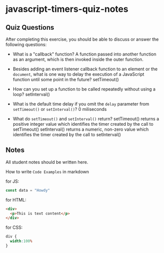 # javascript-timers-quiz-notes

## Quiz Questions

After completing this exercise, you should be able to discuss or answer the following questions:

- What is a "callback" function?
A function passed into another function as an argument, which is then invoked inside the outer function.

- Besides adding an event listener callback function to an element or the `document`, what is one way to delay the execution of a JavaScript function until some point in the future?
setTimeout()

- How can you set up a function to be called repeatedly without using a loop?
setInterval()

- What is the default time delay if you omit the `delay` parameter from `setTimeout()` or `setInterval()`?
0 miliseconds

- What do `setTimeout()` and `setInterval()` return?
setTimeout() returns a positive integer value which identifies the timer created by the call to setTimeout()
setInterval() returns a numeric, non-zero value which identifies the timer created by the call to setInterval()

## Notes

All student notes should be written here.


How to write `Code Examples` in markdown

for JS:
```javascript
const data = "Howdy"
```

for HTML:
```html
<div>
  <p>This is text content</p>
</div>
```

for CSS:
```css
div {
  width:100%
}
```
